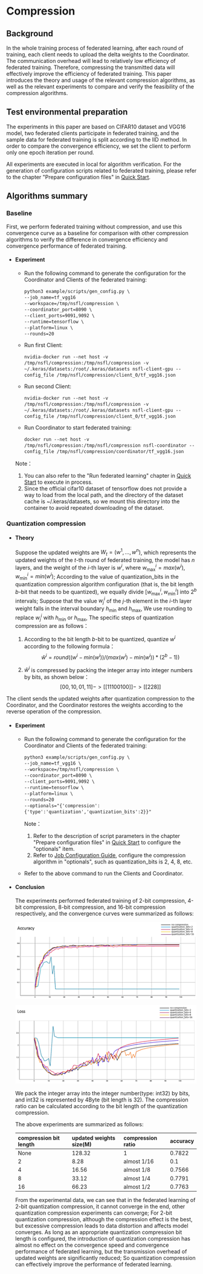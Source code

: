 # Compression

## Background

In the whole training process of federated learning, after each round of training, each client needs to upload the delta weights to the Coordinator. The communication overhead will lead to relatively low efficiency of federated training. Therefore, compressing the transmitted data will effectively improve the efficiency of federated training. This paper introduces the theory and usage of the relevant compression algorithms, as well as the relevant experiments to compare and verify the feasibility of the compression algorithms.



## Test environmental preparation

The experiments in this paper are based on CIFAR10 dataset and VGG16 model, two federated clients participate in federated training, and the sample data for federated training is split according to the IID method. In order to compare the convergence efficiency, we set the client to perform only one epoch iteration per round.

All experiments are executed in local for algorithm verification. For the generation of configuration scripts related to federated training, please refer to the chapter "Prepare configuration files" in [Quick Start](../../../docs/quick_start.md).



## Algorithms summary

### Baseline

First, we perform federated training without compression, and use this convergence curve as a baseline for comparison with other compression algorithms to verify the difference in convergence efficiency and convergence performance of federated training.

- #### Experiment

  - Run the following command to generate the configuration for the Coordinator and Clients of the federated training:

    ```shell
    python3 example/scripts/gen_config.py \
    --job_name=tf_vgg16
    --workspace=/tmp/nsfl/compression \
    --coordinator_port=8090 \
    --client_ports=9091,9092 \
    --runtime=tensorflow \
    --platform=linux \
    --rounds=20
    ```

    

  - Run first Client:

    ```shell
    nvidia-docker run --net host -v /tmp/nsfl/compression:/tmp/nsfl/compression -v ~/.keras/datasets:/root/.keras/datasets nsfl-client-gpu --config_file /tmp/nsfl/compression/client_0/tf_vgg16.json
    ```

    

  - Run second Client:

    ```shell
    nvidia-docker run --net host -v /tmp/nsfl/compression:/tmp/nsfl/compression -v ~/.keras/datasets:/root/.keras/datasets nsfl-client-gpu --config_file /tmp/nsfl/compression/client_0/tf_vgg16.json
    ```

    

  - Run Coordinator to start federated training:

    ```
    docker run --net host -v /tmp/nsfl/compression:/tmp/nsfl/compression nsfl-coordinator --config_file /tmp/nsfl/compression/coordinator/tf_vgg16.json
    ```

  

  Note：

  1. You can also refer to the "Run federated learning" chapter in [Quick Start](../../../docs/quick_start.md) to execute in process.
  2. Since the official cifar10 dataset of tensorflow does not provide a way to load from the local path, and the directory of the dataset cache is ~/.keras/datasets, so we mount this directory into the container to avoid repeated downloading of the dataset.

  

### Quantization compression

- #### Theory

  Suppose the updated weights are $W_t=(w^1,..., w^n)$, which represents the updated weights of  the $t$-th round of federated training, the model has $n$ layers, and the weight of the $i$-th layer is $w^i$, where $w_\max^i=max(w^i)$, $w_\min^i=min(w^i)$; According to the value of quantization_bits in the quantization compression algorithm configuration (that is, the bit length $b$-bit that needs to be quantized), we equally divide $[w_\max^i, w_\min^i]$ into $2^b$ intervals; Suppose that the value $w_j^i$ of the $j$-th element in the $i$-th layer weight falls in the interval boundary $h_\min$ and $h_\max$, We use rounding to replace $w_j^i$ with $h_\min$ or $h_\max$, The specific steps of quantization compression are as follows：

  1. According to the bit length $b$-bit to be quantized, quantize $w^i$ according to the following formula：
     $$\hat w^i=round((w^i - min(w^i)) / (max(w^i) - min(w^i)) * (2^b - 1))$$
     
  2. $\hat w^i$ is compressed by packing the integer array into integer numbers by bits, as shown below：
     $$[00, 10, 01, 11] -> [[11100100]] -> [[228]]$$
  
The client sends the updated weights after quantization compression to the Coordinator, and the Coordinator restores the weights according to the reverse operation of the compression.
  
- #### Experiment

  - Run the following command to generate the configuration for the Coordinator and Clients of the federated training:

    ```shell
    python3 example/scripts/gen_config.py \
    --job_name=tf_vgg16 \
    --workspace=/tmp/nsfl/compression \
    --coordinator_port=8090 \
    --client_ports=9091,9092 \
    --runtime=tensorflow \
    --platform=linux \
    --rounds=20
    --optionals="{'compression':{'type':'quantization','quantization_bits':2}}"
    ```

    Note：

    1. Refer to the description of script parameters in the chapter "Prepare configuration files" in [Quick Start](../../../docs/quick_start.md) to configure the "optionals" item.
    2. Refer to [Job Configuration Guide](../../../docs/apis.md), configure the compression algorithm in "optionals", such as quantization_bits is 2, 4, 8, etc.

    

  - Refer to the above command to run the Clients and Coordinator.

  

- #### Conclusion

  The experiments performed federated training of 2-bit compression, 4-bit compression, 8-bit compression, and 16-bit compression respectively, and the convergence curves were summarized as follows:

  ![accuracy](./images/quantization_accuracy.png)

  

  ![loss](./images/quantization_loss.png)

  We pack the integer array into the integer number(type: int32) by bits, and int32 is represented by 4Byte (bit length is 32). The compression ratio can be calculated according to the bit length of the quantization compression. 

  The above experiments are summarized as follows:
  
  | compression bit length | updated weights size(M) | compression ratio | accuracy |
  | ---------------------- | ----------------------- | ----------------- | -------- |
  | None                   | 128.32                  | 1                 | 0.7822   |
  | 2                      | 8.28                    | almost 1/16       | 0.1      |
  | 4                      | 16.56                   | almost 1/8        | 0.7566   |
  | 8                      | 33.12                   | almost 1/4        | 0.7791   |
  | 16                     | 66.23                   | almost 1/2        | 0.7763   |

  
  
  From the experimental data, we can see that in the federated learning of 2-bit quantization compression, it cannot converge in the end, other quantization compression experiments can converge; For 2-bit quantization compression, although the compression effect is the best, but excessive compression leads to data distortion and affects model converges. As long as an appropriate quantization compression bit length is configured, the introduction of quantization compression has almost no effect on the convergence speed and convergence performance of federated learning, but the transmission overhead of updated weights are significantly reduced; So quantization compression can effectively improve the performance of federated learning.



